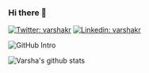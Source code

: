 ### Hi there 👋

[![Twitter: varshakr](https://img.shields.io/twitter/follow/VarshaKR?style=social)](https://twitter.com/VarshaKR1?s=08)
[![Linkedin: varshakr](https://img.shields.io/badge/-VarshaK.R.-blue?style=flat-square&logo=Linkedin&logoColor=white&link=https://www.linkedin.com/in/varsha-k-r-578617151)](https://www.linkedin.com/in/varsha-k-r-578617151)

![GitHub Intro](https://user-images.githubusercontent.com/43178958/87244017-78bc6480-c458-11ea-96d8-97dcf3669e70.gif)


![Varsha's github stats](https://github-readme-stats.vercel.app/api?username=varshakr1298&icon_color=5c2a9d&title_color=5c2a9d&show_icons=true)

